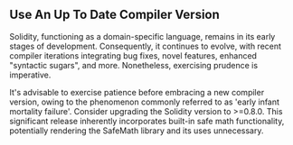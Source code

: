 ## Use An Up To Date Compiler Version

Solidity, functioning as a domain-specific language, remains in its early stages of development. Consequently, it continues to evolve, with recent compiler iterations integrating bug fixes, novel features, enhanced "syntactic sugars", and more. Nonetheless, exercising prudence is imperative.

It's advisable to exercise patience before embracing a new compiler version, owing to the phenomenon commonly referred to as 'early infant mortality failure'. Consider upgrading the Solidity version to >=0.8.0. This significant release inherently incorporates built-in safe math functionality, potentially rendering the SafeMath library and its uses unnecessary.